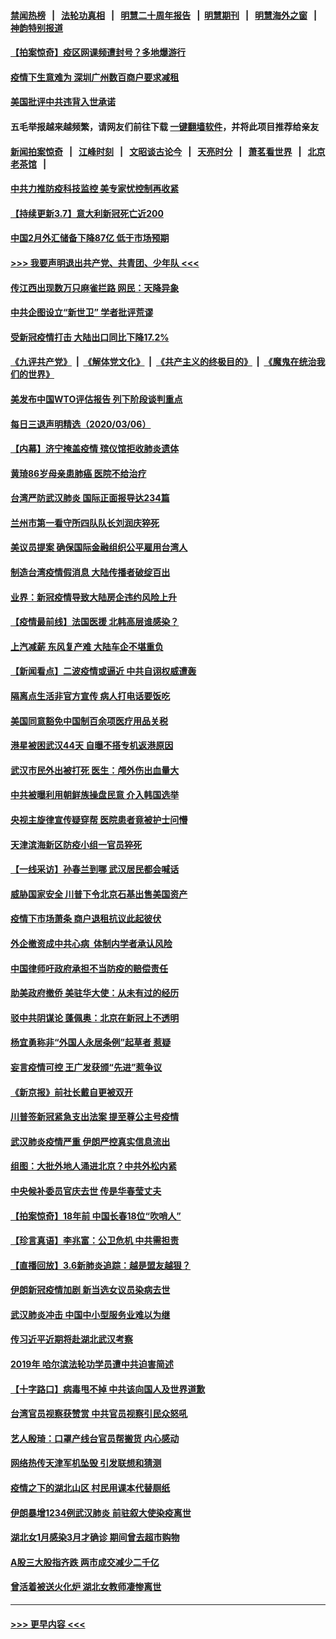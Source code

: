#### [禁闻热榜](热点新闻.md?=0)  &nbsp;&nbsp;|&nbsp;&nbsp; [法轮功真相](https://github.com/gfw-breaker/truth/blob/master/README.md?=0) &nbsp;&nbsp;|&nbsp;&nbsp; [明慧二十周年报告](https://github.com/gfw-breaker/mh-reports/blob/master/README.md?=0) &nbsp;&nbsp;|&nbsp;&nbsp;[明慧期刊](https://github.com/gfw-breaker/mh-qikan) &nbsp;&nbsp;|&nbsp;&nbsp; [明慧海外之窗](https://github.com/gfw-breaker/mh-news/blob/master/README.md?=0) &nbsp;&nbsp;|&nbsp;&nbsp; [神韵特别报道](https://github.com/gfw-breaker/mh-news/blob/master/shenyun.md?=0)
#### [【拍案惊奇】疫区网课频遭封号？多地爆游行](../pages/nsc413/n11921679.md?t=03072203) 
#### [疫情下生意难为 深圳广州数百商户要求减租](../pages/nsc413/n11922392.md?t=03072203) 
#### [美国批评中共违背入世承诺](../pages/nsc413/n11922430.md?t=03072203) 
#### 五毛举报越来越频繁，请网友们前往下载 [一键翻墙软件](https://github.com/gfw-breaker/ssr-accounts)，并将此项目推荐给亲友
#### [新闻拍案惊奇](https://github.com/gfw-breaker/banned-news/blob/master/pages/link4.md) &nbsp;&nbsp;|&nbsp;&nbsp; [江峰时刻](https://github.com/gfw-breaker/banned-news/blob/master/pages/link4.md) &nbsp;&nbsp;|&nbsp;&nbsp; [文昭谈古论今](https://github.com/gfw-breaker/banned-news/blob/master/pages/link4.md) &nbsp;&nbsp;|&nbsp;&nbsp; [天亮时分](https://github.com/gfw-breaker/banned-news/blob/master/pages/link4.md) &nbsp;&nbsp;|&nbsp;&nbsp; [萧茗看世界](https://github.com/gfw-breaker/banned-news/blob/master/pages/link4.md) &nbsp;&nbsp;|&nbsp;&nbsp; [北京老茶馆](https://github.com/gfw-breaker/banned-news/blob/master/pages/link4.md) &nbsp;&nbsp;|&nbsp;&nbsp; 
#### [中共力推防疫科技监控 美专家忧控制再收紧](../pages/nsc413/n11922329.md?t=03072203) 
#### [【持续更新3.7】意大利新冠死亡近200](../pages/nsc413/n11921647.md?t=03072203) 
#### [中国2月外汇储备下降87亿 低于市场预期](../pages/nsc413/n11922091.md?t=03072203) 
#### [>>> 我要声明退出共产党、共青团、少年队 <<<](https://github.com/begood0513/goodnews/blob/master/quit/letter.md) 
#### [传江西出现数万只麻雀拦路 网民：天降异象](../pages/nsc413/n11922160.md?t=03072203) 
#### [中共企图设立“新世卫” 学者批评荒谬](../pages/nsc413/n11921839.md?t=03072203) 
#### [受新冠疫情打击 大陆出口同比下降17.2%](../pages/nsc413/n11921736.md?t=03072203) 
#### [《九评共产党》](https://github.com/begood0513/9ping.md/blob/master/README.md) &nbsp;|&nbsp; [《解体党文化》](../../../../jtdwh.md/blob/master/README.md)  &nbsp;|&nbsp; [《共产主义的终极目的》](../../../../gczydzjmd.md/blob/master/README.md) &nbsp;|&nbsp; [《魔鬼在统治我们的世界》](../../../../mgztzwmdsj.md/blob/master/README.md) 
#### [美发布中国WTO评估报告 列下阶段谈判重点](../pages/nsc413/n11921572.md?t=03072203) 
#### [每日三退声明精选（2020/03/06）](../pages/nsc413/n11921953.md?t=03072203) 
#### [【内幕】济宁掩盖疫情 殡仪馆拒收肺炎遗体](../pages/nsc413/n11917871.md?t=03072203) 
#### [黄琦86岁母亲患肺癌 医院不给治疗](../pages/nsc413/n11921840.md?t=03072203) 
#### [台湾严防武汉肺炎 国际正面报导达234篇](../pages/nsc413/n11921737.md?t=03072203) 
#### [兰州市第一看守所四队队长刘润庆猝死](../pages/nsc413/n11920358.md?t=03072203) 
#### [美议员提案 确保国际金融组织公平雇用台湾人](../pages/nsc413/n11921691.md?t=03072203) 
#### [制造台湾疫情假消息 大陆传播者破绽百出](../pages/nsc413/n11921050.md?t=03072203) 
#### [业界：新冠疫情导致大陆房企违约风险上升](../pages/nsc413/n11921549.md?t=03072203) 
#### [【疫情最前线】法国医援 北韩高层谁感染？](../pages/nsc413/n11920850.md?t=03072203) 
#### [上汽减薪 东风复产难 大陆车企不堪重负](../pages/nsc413/n11921202.md?t=03072203) 
#### [【新闻看点】二波疫情或逼近 中共自诩权威遭轰](../pages/nsc413/n11920942.md?t=03072203) 
#### [隔离点生活非官方宣传 病人打电话要饭吃](../pages/nsc413/n11921264.md?t=03072203) 
#### [美国同意豁免中国制百余项医疗用品关税](../pages/nsc413/n11921400.md?t=03072203) 
#### [港星被困武汉44天 自曝不搭专机返港原因](../pages/nsc413/n11920926.md?t=03072203) 
#### [武汉市民外出被打死 医生：颅外伤出血量大](../pages/nsc413/n11921303.md?t=03072203) 
#### [中共被曝利用朝鲜族操盘民意 介入韩国选举](../pages/nsc413/n11921006.md?t=03072203) 
#### [央视主旋律宣传疑穿帮 医院患者竟被护士问懵](../pages/nsc413/n11921219.md?t=03072203) 
#### [天津滨海新区防疫小组一官员猝死](../pages/nsc413/n11921205.md?t=03072203) 
#### [【一线采访】孙春兰到哪 武汉居民都会喊话](../pages/nsc413/n11920952.md?t=03072203) 
#### [威胁国家安全 川普下令北京石基出售美国资产](../pages/nsc413/n11921036.md?t=03072203) 
#### [疫情下市场萧条 商户退租抗议此起彼伏](../pages/nsc413/n11921021.md?t=03072203) 
#### [外企撤资成中共心病  体制内学者承认风险](../pages/nsc413/n11920805.md?t=03072203) 
#### [中国律师吁政府承担不当防疫的赔偿责任](../pages/nsc413/n11920309.md?t=03072203) 
#### [助美政府撤侨 美驻华大使：从未有过的经历](../pages/nsc413/n11920832.md?t=03072203) 
#### [驳中共阴谋论 蓬佩奥：北京在新冠上不透明](../pages/nsc413/n11920846.md?t=03072203) 
#### [杨宜勇称非“外国人永居条例”起草者 惹疑](../pages/nsc413/n11920792.md?t=03072203) 
#### [妄言疫情可控 王广发获颁“先进”惹争议](../pages/nsc413/n11920693.md?t=03072203) 
#### [《新京报》前社长戴自更被双开](../pages/nsc413/n11920689.md?t=03072203) 
#### [川普签新冠紧急支出法案 提至尊公主号疫情](../pages/nsc413/n11920654.md?t=03072203) 
#### [武汉肺炎疫情严重 伊朗严控真实信息流出](../pages/nsc413/n11920458.md?t=03072203) 
#### [组图：大批外地人涌进北京？中共外松内紧](../pages/nsc413/n11918025.md?t=03072203) 
#### [中央候补委员官庆去世 传是华春莹丈夫](../pages/nsc413/n11920481.md?t=03072203) 
#### [【拍案惊奇】18年前 中国长春18位“吹哨人”](../pages/nsc413/n11918988.md?t=03072203) 
#### [【珍言真语】李兆富：公卫危机 中共需担责](../pages/nsc413/n11920422.md?t=03072203) 
#### [【直播回放】3.6新肺炎追踪：越是盟友越狠？](../pages/nsc413/n11920274.md?t=03072203) 
#### [伊朗新冠疫情加剧 新当选女议员染病去世](../pages/nsc413/n11920353.md?t=03072203) 
#### [武汉肺炎冲击 中国中小型服务业难以为继](../pages/nsc413/n11920169.md?t=03072203) 
#### [传习近平近期将赴湖北武汉考察](../pages/nsc413/n11918779.md?t=03072203) 
#### [2019年 哈尔滨法轮功学员遭中共迫害简述](../pages/nsc413/n11919729.md?t=03072203) 
#### [【十字路口】病毒甩不掉 中共该向国人及世界道歉](../pages/nsc413/n11918954.md?t=03072203) 
#### [台湾官员视察获赞赏 中共官员视察引民众怒吼](../pages/nsc413/n11919207.md?t=03072203) 
#### [艺人殷琦：口罩产线台官员帮搬货 内心感动](../pages/nsc413/n11919949.md?t=03072203) 
#### [网络热传天津军机坠毁 引发联想和猜测](../pages/nsc413/n11919716.md?t=03072203) 
#### [疫情之下的湖北山区 村民用课本代替厕纸](../pages/nsc413/n11919952.md?t=03072203) 
#### [伊朗暴增1234例武汉肺炎 前驻叙大使染疫离世](../pages/nsc413/n11919807.md?t=03072203) 
#### [湖北女1月感染3月才确诊 期间曾去超市购物](../pages/nsc413/n11919512.md?t=03072203) 
#### [A股三大股指齐跌 两市成交减少二千亿](../pages/nsc413/n11919639.md?t=03072203) 
#### [曾活着被送火化炉 湖北女教师凄惨离世](../pages/nsc413/n11917920.md?t=03072203) 

----
#### [ >>> 更早内容 <<< ](../indexes/nsc413-earlier.md)
